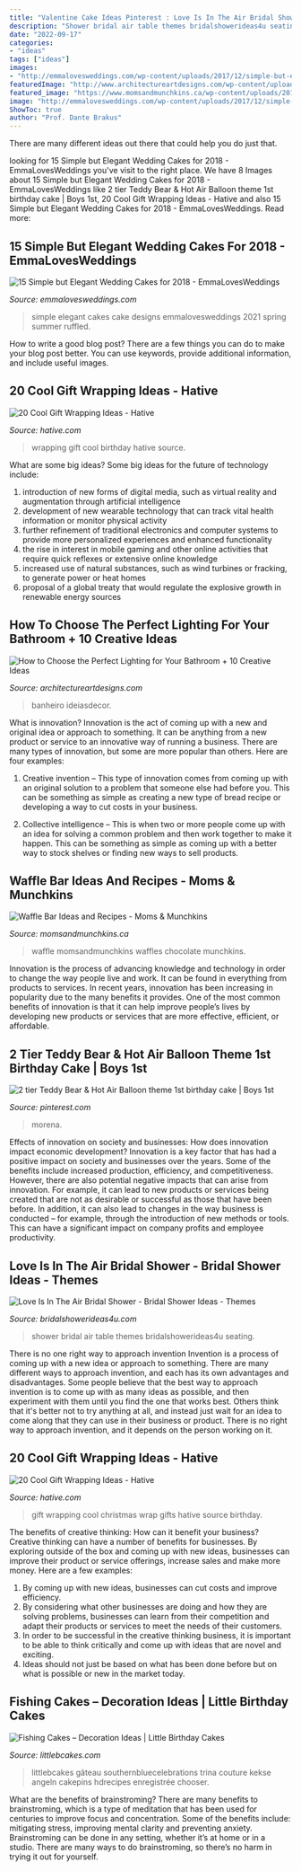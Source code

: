 ```yaml
---
title: "Valentine Cake Ideas Pinterest : Love Is In The Air Bridal Shower"
description: "Shower bridal air table themes bridalshowerideas4u seating"
date: "2022-09-17"
categories:
- "ideas"
tags: ["ideas"]
images:
- "http://emmalovesweddings.com/wp-content/uploads/2017/12/simple-but-elegant-ruffled-wedding-cake.jpg"
featuredImage: "http://www.architectureartdesigns.com/wp-content/uploads/2019/09/bathroom-lighting-9.jpg"
featured_image: "https://www.momsandmunchkins.ca/wp-content/uploads/2017/10/waffle-bar-3-683x1024.jpg"
image: "http://emmalovesweddings.com/wp-content/uploads/2017/12/simple-but-elegant-ruffled-wedding-cake.jpg"
ShowToc: true
author: "Prof. Dante Brakus"
---
```



There are many different ideas out there that could help you do just that.

	

		
looking for 15 Simple but Elegant Wedding Cakes for 2018 - EmmaLovesWeddings you've visit to the right place. We have 8 Images about 15 Simple but Elegant Wedding Cakes for 2018 - EmmaLovesWeddings like 2 tier Teddy Bear &amp; Hot Air Balloon theme 1st birthday cake | Boys 1st, 20 Cool Gift Wrapping Ideas - Hative and also 15 Simple but Elegant Wedding Cakes for 2018 - EmmaLovesWeddings. Read more:
		
    
## 15 Simple But Elegant Wedding Cakes For 2018 - EmmaLovesWeddings

<img loading=lazy src="http://emmalovesweddings.com/wp-content/uploads/2017/12/simple-but-elegant-ruffled-wedding-cake.jpg" onerror="this.onerror=null;this.src='https://tse1.mm.bing.net/th?id=OIP.SiWu_d65hpLCNxjfp7nT6wHaLI&amp;pid=15.1';" alt="15 Simple but Elegant Wedding Cakes for 2018 - EmmaLovesWeddings">

_Source: emmalovesweddings.com_

>simple elegant cakes cake designs emmalovesweddings 2021 spring summer ruffled. 

	

How to write a good blog post?
There are a few things you can do to make your blog post better. You can use keywords, provide additional information, and include useful images.

    
## 20 Cool Gift Wrapping Ideas - Hative

<img loading=lazy src="http://hative.com/wp-content/uploads/2014/10/gift-wrapping-ideas/3-cool-gift-wrapping-ideas.jpg" onerror="this.onerror=null;this.src='https://tse2.mm.bing.net/th?id=OIP.IumchR58nq-vAcfGyDOSDAHaJ4&amp;pid=15.1';" alt="20 Cool Gift Wrapping Ideas - Hative">

_Source: hative.com_

>wrapping gift cool birthday hative source. 

	

What are some big ideas?
Some big ideas for the future of technology include: 
1) introduction of new forms of digital media, such as virtual reality and augmentation through artificial intelligence 
2) development of new wearable technology that can track vital health information or monitor physical activity 
3) further refinement of traditional electronics and computer systems to provide more personalized experiences and enhanced functionality 
4) the rise in interest in mobile gaming and other online activities that require quick reflexes or extensive online knowledge 
5) increased use of natural substances, such as wind turbines or fracking, to generate power or heat homes 
6) proposal of a global treaty that would regulate the explosive growth in renewable energy sources

    
## How To Choose The Perfect Lighting For Your Bathroom + 10 Creative Ideas

<img loading=lazy src="http://www.architectureartdesigns.com/wp-content/uploads/2019/09/bathroom-lighting-9.jpg" onerror="this.onerror=null;this.src='https://tse3.mm.bing.net/th?id=OIP.yxwn4jlB4TGnKsMOv7qdZgHaM0&amp;pid=15.1';" alt="How to Choose the Perfect Lighting for Your Bathroom + 10 Creative Ideas">

_Source: architectureartdesigns.com_

>banheiro ideiasdecor. 

	

What is innovation?
Innovation is the act of coming up with a new and original idea or approach to something. It can be anything from a new product or service to an innovative way of running a business. There are many types of innovation, but some are more popular than others. Here are four examples:
1. Creative invention – This type of innovation comes from coming up with an original solution to a problem that someone else had before you. This can be something as simple as creating a new type of bread recipe or developing a way to cut costs in your business.

2. Collective intelligence – This is when two or more people come up with an idea for solving a common problem and then work together to make it happen. This can be something as simple as coming up with a better way to stock shelves or finding new ways to sell products.


    
## Waffle Bar Ideas And Recipes - Moms &amp; Munchkins

<img loading=lazy src="https://www.momsandmunchkins.ca/wp-content/uploads/2017/10/waffle-bar-3-683x1024.jpg" onerror="this.onerror=null;this.src='https://tse1.mm.bing.net/th?id=OIP.5J8qttnbF7Pq1DzCOH1BbQHaLG&amp;pid=15.1';" alt="Waffle Bar Ideas and Recipes - Moms &amp; Munchkins">

_Source: momsandmunchkins.ca_

>waffle momsandmunchkins waffles chocolate munchkins. 

	

Innovation is the process of advancing knowledge and technology in order to change the way people live and work. It can be found in everything from products to services. In recent years, innovation has been increasing in popularity due to the many benefits it provides. One of the most common benefits of innovation is that it can help improve people’s lives by developing new products or services that are more effective, efficient, or affordable.

    
## 2 Tier Teddy Bear &amp; Hot Air Balloon Theme 1st Birthday Cake | Boys 1st

<img loading=lazy src="https://i.pinimg.com/736x/e6/3a/3a/e63a3ae3a6200d14dcbebf12575acf29.jpg" onerror="this.onerror=null;this.src='https://tse1.mm.bing.net/th?id=OIP.50Bs-glq3mBclrA0MhQSfAHaJ3&amp;pid=15.1';" alt="2 tier Teddy Bear &amp; Hot Air Balloon theme 1st birthday cake | Boys 1st">

_Source: pinterest.com_

>morena. 

	

Effects of innovation on society and businesses: How does innovation impact economic development?
Innovation is a key factor that has had a positive impact on society and businesses over the years. Some of the benefits include increased production, efficiency, and competitiveness. However, there are also potential negative impacts that can arise from innovation. For example, it can lead to new products or services being created that are not as desirable or successful as those that have been before. In addition, it can also lead to changes in the way business is conducted – for example, through the introduction of new methods or tools. This can have a significant impact on company profits and employee productivity.

    
## Love Is In The Air Bridal Shower - Bridal Shower Ideas - Themes

<img loading=lazy src="https://www.bridalshowerideas4u.com/wp-content/uploads/2016/07/Love-Is-In-The-Air-Bridal-Shower-Outdoor-Seating.jpg" onerror="this.onerror=null;this.src='https://tse3.mm.bing.net/th?id=OIP.Oyfl6d7pZaNcJOR0aNVAOgHaLH&amp;pid=15.1';" alt="Love Is In The Air Bridal Shower - Bridal Shower Ideas - Themes">

_Source: bridalshowerideas4u.com_

>shower bridal air table themes bridalshowerideas4u seating. 

	

There is no one right way to approach invention
Invention is a process of coming up with a new idea or approach to something. There are many different ways to approach invention, and each has its own advantages and disadvantages. Some people believe that the best way to approach invention is to come up with as many ideas as possible, and then experiment with them until you find the one that works best. Others think that it's better not to try anything at all, and instead just wait for an idea to come along that they can use in their business or product. There is no right way to approach invention, and it depends on the person working on it.

    
## 20 Cool Gift Wrapping Ideas - Hative

<img loading=lazy src="https://hative.com/wp-content/uploads/2014/10/gift-wrapping-ideas/6-cool-gift-wrapping-ideas.jpg" onerror="this.onerror=null;this.src='https://tse1.mm.bing.net/th?id=OIP.ivXrF4FtlkXiWM2FG96I5gHaI0&amp;pid=15.1';" alt="20 Cool Gift Wrapping Ideas - Hative">

_Source: hative.com_

>gift wrapping cool christmas wrap gifts hative source birthday. 

	

The benefits of creative thinking: How can it benefit your business?
Creative thinking can have a number of benefits for businesses. By exploring outside of the box and coming up with new ideas, businesses can improve their product or service offerings, increase sales and make more money. Here are a few examples:
1. By coming up with new ideas, businesses can cut costs and improve efficiency.
2. By considering what other businesses are doing and how they are solving problems, businesses can learn from their competition and adapt their products or services to meet the needs of their customers.
3. In order to be successful in the creative thinking business, it is important to be able to think critically and come up with ideas that are novel and exciting.
4. Ideas should not just be based on what has been done before but on what is possible or new in the market today.

    
## Fishing Cakes – Decoration Ideas | Little Birthday Cakes

<img loading=lazy src="https://www.littlebcakes.com/wp-content/uploads/2014/01/Fishing-Cakes-Images.jpg" onerror="this.onerror=null;this.src='https://tse3.mm.bing.net/th?id=OIP.PT8mZGQT0QsOmBA6coadawHaJ4&amp;pid=15.1';" alt="Fishing Cakes – Decoration Ideas | Little Birthday Cakes">

_Source: littlebcakes.com_

>littlebcakes gâteau southernbluecelebrations trina couture kekse angeln cakepins hdrecipes enregistrée chooser. 

	

What are the benefits of brainstroming?
There are many benefits to brainstroming, which is a type of meditation that has been used for centuries to improve focus and concentration. Some of the benefits include: mitigating stress, improving mental clarity and preventing anxiety. Brainstroming can be done in any setting, whether it’s at home or in a studio. There are many ways to do brainstroming, so there’s no harm in trying it out for yourself.


